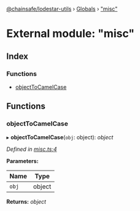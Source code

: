 [@chainsafe/lodestar-utils](../README.md) › [Globals](../globals.md) › ["misc"](_misc_.md)

# External module: "misc"

## Index

### Functions

* [objectToCamelCase](_misc_.md#objecttocamelcase)

## Functions

###  objectToCamelCase

▸ **objectToCamelCase**(`obj`: object): *object*

*Defined in [misc.ts:4](https://github.com/ChainSafe/lodestar/blob/b5860cf/packages/lodestar-utils/src/misc.ts#L4)*

**Parameters:**

Name | Type |
------ | ------ |
`obj` | object |

**Returns:** *object*
